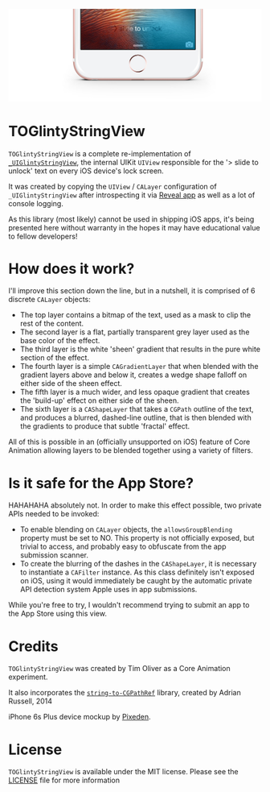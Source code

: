 ![TOGlintyStringView](screenshot.jpg)

# TOGlintyStringView
`TOGlintyStringView` is a complete re-implementation of [`_UIGlintyStringView`](https://github.com/JaviSoto/iOS9-Runtime-Headers/blob/51598b5f73399e4737bc067ed6b9bd5bd9a8b0d1/Frameworks/UIKit.framework/_UIGlintyStringView.h), the internal UIKit `UIView` responsible for the '> slide to unlock' text on every iOS device's lock screen.

It was created by copying the `UIView` / `CALayer` configuration of `_UIGlintyStringView` after introspecting it via [Reveal app](http://revealapp.com) as well as a lot of console logging.

As this library (most likely) cannot be used in shipping iOS apps, it's being presented here without warranty in the hopes it may have educational value to fellow developers!

# How does it work?

I'll improve this section down the line, but in a nutshell, it is comprised of 6 discrete `CALayer` objects:

* The top layer contains a bitmap of the text, used as a mask to clip the rest of the content.
* The second layer is a flat, partially transparent grey layer used as the base color of the effect.
* The third layer is the white 'sheen' gradient that results in the pure white section of the effect.
* The fourth layer is a simple `CAGradientLayer` that when blended with the gradient layers above and below it, creates a wedge shape falloff on either side of the sheen effect.
* The fifth layer is a much wider, and less opaque gradient that creates the 'build-up' effect on either side of the sheen.
* The sixth layer is a `CAShapeLayer` that takes a `CGPath` outline of the text, and produces a blurred, dashed-line outline, that is then blended with the gradients to produce that subtle 'fractal' effect.

All of this is possible in an (officially unsupported on iOS) feature of Core Animation allowing layers to be blended together using a variety of filters.

# Is it safe for the App Store?
HAHAHAHA absolutely not. In order to make this effect possible, two private APIs needed to be invoked:

* To enable blending on `CALayer` objects, the `allowsGroupBlending` property must be set to NO. This property is not officially exposed, but trivial to access, and probably easy to obfuscate from the app submission scanner.
* To create the blurring of the dashes in the `CAShapeLayer`, it is necessary to instantiate a `CAFilter` instance. As this class definitely isn't exposed on iOS, using it would immediately be caught by the automatic private API detection system Apple uses in app submissions.

While you're free to try, I wouldn't recommend trying to submit an app to the App Store using this view.

# Credits

`TOGlintyStringView` was created by Tim Oliver as a Core Animation experiment.

It also incorporates the [`string-to-CGPathRef`](https://github.com/aderussell/string-to-CGPathRef) library, created by Adrian Russell, 2014

iPhone 6s Plus device mockup by [Pixeden](http://www.pixeden.com).

# License

`TOGlintyStringView` is available under the MIT license. Please see the [LICENSE](LICENSE) file for more information
